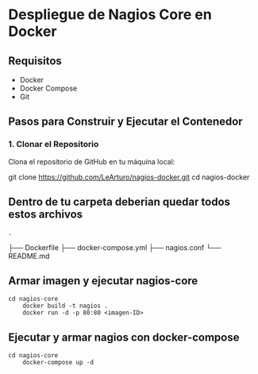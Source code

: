 # Despliegue de Nagios Core en Docker

## Requisitos

- Docker
- Docker Compose
- Git

## Pasos para Construir y Ejecutar el Contenedor

### 1. Clonar el Repositorio

Clona el repositorio de GitHub en tu máquina local:


git clone https://github.com/LeArturo/nagios-docker.git
cd nagios-docker

## Dentro de tu carpeta deberian quedar todos estos archivos
	.
├── Dockerfile
├── docker-compose.yml
├── nagios.conf
└── README.md

## Armar imagen y ejecutar nagios-core
	cd nagios-core
		docker build -t nagios .
		docker run -d -p 80:80 <imagen-ID>

## Ejecutar y armar nagios con docker-compose
	cd nagios-core
		docker-compose up -d
